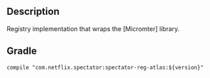 ## Description

Registry implementation that wraps the [Micromter] library.

[Micrometer]: https://github.com/micrometer-metrics/micrometer

## Gradle

```
compile "com.netflix.spectator:spectator-reg-atlas:${version}"
```